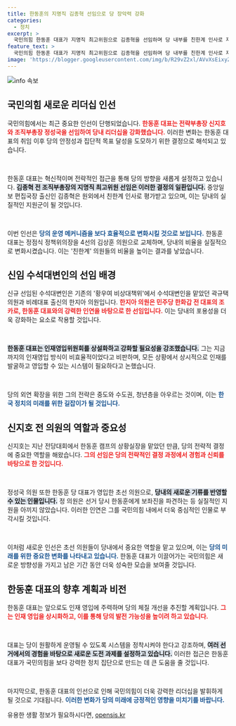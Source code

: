 ```yaml
---
title: 한동훈의 지명직 김종혁 선임으로 당 장악력 강화
categories:
  - 정치
excerpt: >
  국민의힘 한동훈 대표가 지명직 최고위원으로 김종혁을 선임하며 당 내부를 친한계 인사로 재편성했습니다. 전략부총장 신지호, 조직부총장 정성국 등 새로운 지도부가 과반을 차지하며 한동훈 대표의 장악력이 강화되었습니다.
feature_text: >
  국민의힘 한동훈 대표가 지명직 최고위원으로 김종혁을 선임하며 당 내부를 친한계 인사로 재편성했습니다. 전략부총장 신지호, 조직부총장 정성국 등 새로운 지도부가 과반을 차지하며 한동훈 대표의 장악력이 강화되었습니다.
image: 'https://blogger.googleusercontent.com/img/b/R29vZ2xl/AVvXsEixyZcFfHzMRdzZMjFBmAUKJYCLCGyLL1o632UiGVXcaFdKo_bkvkuCioo0uUKlGfBVcT3P84aROyZIXSBEx3Aw5nCQ3pTgDom1WDC4m8eifvWiAmWEEVb4x6G_l8C0QH225ldMjyaFvpxGEBGNO37VmDTDMHGhJPq73UglMfDca1-0aw/s1600/blogspot.png'
---
```


<p><img src="https://blogger.googleusercontent.com/img/b/R29vZ2xl/AVvXsEixyZcFfHzMRdzZMjFBmAUKJYCLCGyLL1o632UiGVXcaFdKo_bkvkuCioo0uUKlGfBVcT3P84aROyZIXSBEx3Aw5nCQ3pTgDom1WDC4m8eifvWiAmWEEVb4x6G_l8C0QH225ldMjyaFvpxGEBGNO37VmDTDMHGhJPq73UglMfDca1-0aw/s1600/blogspot.png" alt="info 속보" /></p>

<h2 data-ke-size="size26">국민의힘 새로운 리더십 인선</h2>

<p>국민의힘에서는 최근 중요한 인선이 단행되었습니다. <b><span style="color: #ee2323;">한동훈 대표는 전략부총장 신지호와 조직부총장 정성국을 선임하여 당내 리더십을 강화했습니다.</span></b> 이러한 변화는 한동훈 대표의 취임 이후 당의 안정성과 집단적 목표 달성을 도모하기 위한 결정으로 해석되고 있습니다. </p>

<p data-ke-size="size16">&nbsp;</p>

<p>한동훈 대표는 혁신적이며 전략적인 접근을 통해 당의 방향을 새롭게 설정하고 있습니다. <b><span style="background-color: #21538527;">김종혁 전 조직부총장의 지명직 최고위원 선임은 이러한 결정의 일환입니다.</span></b> 중앙일보 편집국장 출신인 김종혁은 원외에서 친한계 인사로 평가받고 있으며, 이는 당내의 실질적인 지원군이 될 것입니다. </p>

<p data-ke-size="size16">&nbsp;</p>

<p>이번 인선은 <b><span style="color: #1a5490;">당의 운영 메커니즘을 보다 효율적으로 변화시킬 것으로 보입니다.</span></b> 한동훈 대표는 정점식 정책위의장을 4선의 김상훈 의원으로 교체하며, 당내의 비율을 실질적으로 변화시켰습니다. 이는 '친한계' 의원들의 비율을 높이는 결과를 낳았습니다. </p>

<h2 data-ke-size="size26">신임 수석대변인의 선임 배경</h2>

<p>신규 선임된 수석대변인은 기존의 '황우여 비상대책위'에서 수석대변인을 맡았던 곽규택 의원과 비례대표 출신의 한지아 의원입니다. <b><span style="color: #ee2323;">한지아 의원은 민주당 한화갑 전 대표의 조카로, 한동훈 대표와의 강력한 인연을 바탕으로 한 선임입니다.</span></b> 이는 당내의 포용성을 더욱 강화하는 요소로 작용할 것입니다. </p>

<p data-ke-size="size16">&nbsp;</p>

<p><b><span style="background-color: #21538527;">한동훈 대표는 인재영입위원회를 상설화하고 강화할 필요성을 강조했습니다.</span></b> 그는 지금까지의 인재영입 방식이 비효율적이었다고 비판하며, 모든 상황에서 상시적으로 인재를 발굴하고 영입할 수 있는 시스템이 필요하다고 논했습니다. </p>

<p data-ke-size="size16">&nbsp;</p>

<p>당의 외연 확장을 위한 그의 전략은 중도와 수도권, 청년층을 아우르는 것이며, 이는 <b><span style="color: #1a5490;">한국 정치의 미래를 위한 길잡이가 될 것입니다.</span></b> </p>

<h2 data-ke-size="size26">신지호 전 의원의 역할과 중요성</h2>

<p>신지호는 지난 전당대회에서 한동훈 캠프의 상황실장을 맡았던 만큼, 당의 전략적 결정에 중요한 역할을 해왔습니다. <b><span style="color: #ee2323;">그의 선임은 당의 전략적인 결정 과정에서 경험과 신뢰를 바탕으로 한 것입니다.</span></b> </p>

<p data-ke-size="size16">&nbsp;</p>

<p>정성국 의원 또한 한동훈 당 대표가 영입한 초선 의원으로, <b><span style="background-color: #21538527;">당내의 새로운 기류를 반영할 수 있는 인물입니다.</span></b> 정 의원은 선거 당시 한동훈에게 보좌진을 파견하는 등 실질적인 지원을 아끼지 않았습니다. 이러한 인연은 그를 국민의힘 내에서 더욱 중심적인 인물로 부각시킬 것입니다. </p>

<p data-ke-size="size16">&nbsp;</p>

<p>이처럼 새로운 인선은 초선 의원들이 당내에서 중요한 역할을 맡고 있으며, 이는 <b><span style="color: #1a5490;">당의 미래를 위한 중요한 변화를 나타내고 있습니다.</span></b> 한동훈 대표가 이끌어가는 국민의힘은 새로운 방향성을 가지고 남은 기간 동안 더욱 성숙한 모습을 보여줄 것입니다. </p>

<h2 data-ke-size="size26">한동훈 대표의 향후 계획과 비전</h2>

<p>한동훈 대표는 앞으로도 인재 영입에 주력하며 당의 체질 개선을 추진할 계획입니다. <b><span style="color: #ee2323;">그는 인재 영입을 상시화하고, 이를 통해 당의 발전 가능성을 높이려 하고 있습니다.</span></b> </p>

<p data-ke-size="size16">&nbsp;</p>

<p>대표는 당이 원활하게 운영될 수 있도록 시스템을 정착시켜야 한다고 강조하며, <b><span style="background-color: #21538527;">여러 선거에서의 경험을 바탕으로 새로운 도전 과제를 설정하고 있습니다.</span></b> 이러한 접근은 한동훈 대표가 국민의힘을 보다 강력한 정치 집단으로 만드는 데 큰 도움을 줄 것입니다.</p>

<p data-ke-size="size16">&nbsp;</p>

<p>마지막으로, 한동훈 대표의 인선으로 인해 국민의힘이 더욱 강력한 리더십을 발휘하게 될 것으로 기대됩니다. <b><span style="color: #1a5490;">이러한 변화가 당의 미래에 긍정적인 영향을 미치기를 바랍니다.</span></b> </p>
유용한 생활 정보가 필요하시다면, <a href="https://opensis.kr" rel="dofollow">opensis.kr</a>


